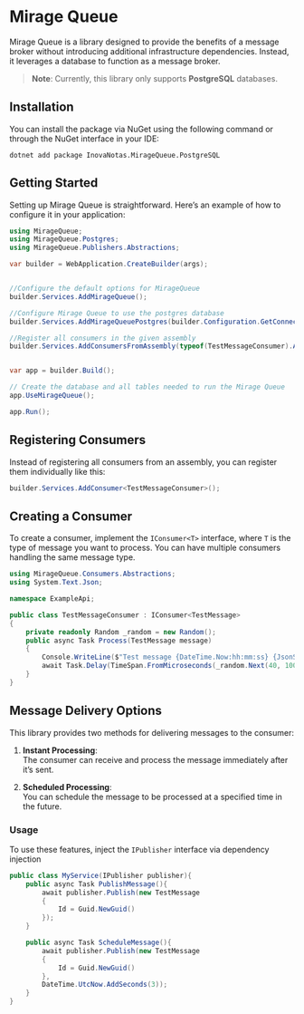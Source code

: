 # Mirage Queue

Mirage Queue is a library designed to provide the benefits of a message broker without introducing additional 
infrastructure dependencies. Instead, it leverages a database to function as a message broker.

> **Note**: Currently, this library only supports **PostgreSQL** databases. 

## Installation

You can install the package via NuGet using the following command or through the NuGet interface in your IDE:

``` shell
dotnet add package InovaNotas.MirageQueue.PostgreSQL
```

## Getting Started

Setting up Mirage Queue is straightforward. Here’s an example of how to configure it in your application:
``` csharp
using MirageQueue;
using MirageQueue.Postgres;
using MirageQueue.Publishers.Abstractions;

var builder = WebApplication.CreateBuilder(args);


//Configure the default options for MirageQueue
builder.Services.AddMirageQueue();

//Configure Mirage Queue to use the postgres database 
builder.Services.AddMirageQueuePostgres(builder.Configuration.GetConnectionString("DefaultConnection"));

//Register all consumers in the given assembly
builder.Services.AddConsumersFromAssembly(typeof(TestMessageConsumer).Assembly);


var app = builder.Build();

// Create the database and all tables needed to run the Mirage Queue
app.UseMirageQueue();

app.Run();
```
## Registering Consumers
Instead of registering all consumers from an assembly, you can register them individually like this:

``` csharp
builder.Services.AddConsumer<TestMessageConsumer>();
```
## Creating a Consumer
To create a consumer, implement the `IConsumer<T>` interface, where `T` is the type of message you want to process. 
You can have multiple consumers handling the same message type.

``` csharp
using MirageQueue.Consumers.Abstractions;
using System.Text.Json;

namespace ExampleApi;

public class TestMessageConsumer : IConsumer<TestMessage>
{
    private readonly Random _random = new Random();
    public async Task Process(TestMessage message)
    {
        Console.WriteLine($"Test message {DateTime.Now:hh:mm:ss} {JsonSerializer.Serialize(message)}");
        await Task.Delay(TimeSpan.FromMicroseconds(_random.Next(40, 100)));
    }
}
```

## Message Delivery Options

This library provides two methods for delivering messages to the consumer:

1. **Instant Processing**:  
   The consumer can receive and process the message immediately after it’s sent.

2. **Scheduled Processing**:  
   You can schedule the message to be processed at a specified time in the future.

### Usage

To use these features, inject the `IPublisher` interface via dependency injection

``` csharp
public class MyService(IPublisher publisher){
    public async Task PublishMessage(){
        await publisher.Publish(new TestMessage
        {
            Id = Guid.NewGuid()
        });
    }

    public async Task ScheduleMessage(){
        await publisher.Publish(new TestMessage
        {
            Id = Guid.NewGuid()
        },
        DateTime.UtcNow.AddSeconds(3));
    }
}
```